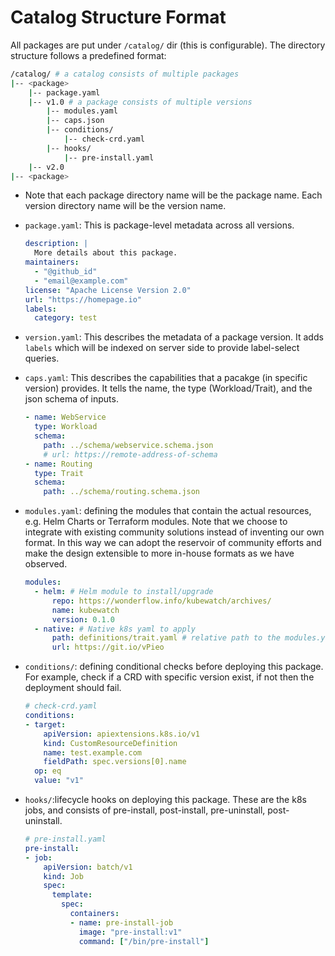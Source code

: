 # Catalog Structure Format

All packages are put under `/catalog/` dir (this is configurable). The directory structure follows a predefined format:

```bash
/catalog/ # a catalog consists of multiple packages 
|-- <package>
    |-- package.yaml
    |-- v1.0 # a package consists of multiple versions
        |-- modules.yaml
        |-- caps.json
        |-- conditions/
            |-- check-crd.yaml
        |-- hooks/
            |-- pre-install.yaml
    |-- v2.0
|-- <package>
```

- Note that each package directory name will be the package name. Each version directory name will be the version name.

- `package.yaml`: This is package-level metadata across all versions.

  ```yaml
  description: |
    More details about this package.
  maintainers:
    - "@github_id"
    - "email@example.com"
  license: "Apache License Version 2.0"
  url: "https://homepage.io"
  labels:
    category: test
  ```

- `version.yaml`: This describes the metadata of a package version. It adds `labels` which will be indexed on server side to provide label-select queries.

- `caps.yaml`: This describes the capabilities that a pacakge (in specific version) provides. It tells the name, the type (Workload/Trait), and the json schema of inputs.

  ```yaml
  - name: WebService
    type: Workload
    schema:
      path: ../schema/webservice.schema.json
      # url: https://remote-address-of-schema
  - name: Routing
    type: Trait
    schema:
      path: ../schema/routing.schema.json
  ```

- `modules.yaml`: defining the modules that contain the actual resources, e.g. Helm Charts or Terraform modules. Note that we choose to integrate with existing community solutions instead of inventing our own format. In this way we can adopt the reservoir of community efforts and make the design extensible to more in-house formats as we have observed.

  ```yaml
  modules:
    - helm: # Helm module to install/upgrade
        repo: https://wonderflow.info/kubewatch/archives/
        name: kubewatch
        version: 0.1.0
    - native: # Native k8s yaml to apply
        path: definitions/trait.yaml # relative path to the modules.yaml
        url: https://git.io/vPieo
  ```

- `conditions/`: defining conditional checks before deploying this package. For example, check if a CRD with specific version exist, if not then the deployment should fail.

  ```yaml
  # check-crd.yaml
  conditions:
  - target:
      apiVersion: apiextensions.k8s.io/v1
      kind: CustomResourceDefinition
      name: test.example.com
      fieldPath: spec.versions[0].name
    op: eq
    value: "v1"
  ```

- `hooks/`:lifecycle hooks on deploying this package. These are the k8s jobs, and consists of pre-install, post-install, pre-uninstall, post-uninstall.

  ```yaml
  # pre-install.yaml
  pre-install:
  - job:
      apiVersion: batch/v1
      kind: Job
      spec:
        template:
          spec:
            containers:
            - name: pre-install-job
              image: "pre-install:v1"
              command: ["/bin/pre-install"]
  ```
